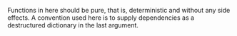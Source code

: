 Functions in here should be pure, that is, deterministic and without any side effects.
A convention used here is to supply dependencies as a destructured dictionary in the last argument.